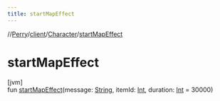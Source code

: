 ```yaml
---
title: startMapEffect
---
```

//[Perry](../../../index.html)/[client](../index.html)/[Character](index.html)/[startMapEffect](start-map-effect.html)



# startMapEffect



[jvm]\
fun [startMapEffect](start-map-effect.html)(message: [String](https://kotlinlang.org/api/latest/jvm/stdlib/kotlin/-string/index.html), itemId: [Int](https://kotlinlang.org/api/latest/jvm/stdlib/kotlin/-int/index.html), duration: [Int](https://kotlinlang.org/api/latest/jvm/stdlib/kotlin/-int/index.html) = 30000)




